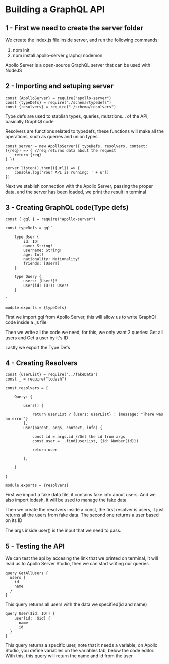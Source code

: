 <h1>Building a GraphQL API</h1>

<h2> 1 - First we need to create the server folder</h2>
<p>We create the index.js file inside server, and run the following commands:</p>
<ol>
  <li>npm init</li>
  <li>npm install apollo-server graphql nodemon</li>
</ol>

<p>Apollo Server is a open-source GraphQL server that can be used with NodeJS</p>

<h2> 2 - Importing and setuping server</h2>

```
const {ApolloServer} = require("apollo-server")
const {typeDefs} = require("./schema/typedefs")
const {resolvers} = require("./schema/resolvers")
```

<p>
  Type defs are used to stablish types, queries, mutations... of the API, basically GraphQl code
</p>
<p>
  Resolvers are functions related to typedefs, these functions will make all the operations, such as queries and union types.
</p>

```
const server = new ApolloServer({ typeDefs, resolvers, context: ({req}) => { //req returns data about the request
    return {req}
} })

server.listen().then(({url}) => {
    console.log('Your API is running: ' + url)
})
```
<p>Next we stablish connection with the Apollo Server, passing the proper data, and the server has been loaded, we print the result in terminal</p>

<h2> 3 - Creating GraphQL code(Type defs)</h2>

```
const { gql } = require("apollo-server")

const typeDefs = gql`

    type User {
        id: ID!
        name: String!
        username: String!
        age: Int!
        nationality: Nationality!
        friends: [User!]
    }

    type Query {
        users: [User!]!
        user(id: ID!): User!
    }

`

module.exports = {typeDefs}
```
<p>First we import gql from Apollo Server, this will allow us to write GraphQl code inside a .js file</p>
<p>Then we write all the code we need, for this, we only want 2 queries: Get all users and Get a user by it's ID</p>
<p>Lastly we export the Type Defs</p>

<h2> 4 - Creating Resolvers</h2>

```
const {userList} = require("../fakeData")
const _ = require("lodash")

const resolvers = {

    Query: {

        users() {

            return userList ? {users: userList} : {message: "There was an error"}
        },
        user(parent, args, context, info) {

            const id = args.id //Get the id from args
            const user = _.find(userList, {id: Number(id)}) 

            return user

        },
       
    }

}

module.exports = {resolvers}
```

<p>First we import a fake data file, it contains fake info about users. And we also import lodash, it will be used to manage the fake data</p>
<p>Then we create the resolvers inside a const, the first resolver is users, it just returns all the users from fake data. The second one returns a user based on its ID </p>
<p>The args inside user() is the input that we need to pass.</p>

<h2> 5 - Testing the API</h2>

<p>We can test the api by accesing the link that we printed on terminal, it will lead us to Apollo Server Studio, then we can start writing our queries</p>

```
query GetAllUsers {
  users {
    id
    name
  }
}
```
<p>This query returns all users with the data we specified(id and name)</p>

```
query User($id: ID!) {
    user(id:  $id) {
      name
      id
  }
}
```

<p>This query returns a specific user, note that it needs a variable, on Apollo Studio, you define variables on the variables tab, below the code editor. With this, this query will return the name and id from the user</p>
